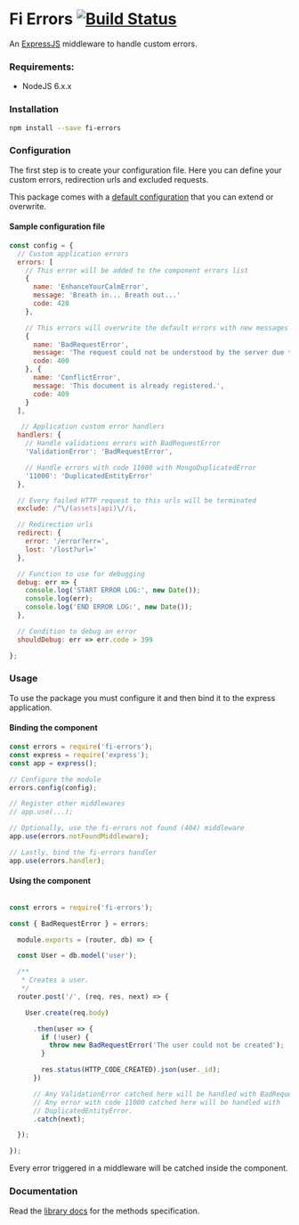 # Fi Errors [![Build Status](https://travis-ci.org/FinalDevStudio/fi-errors.svg?branch=master)](https://travis-ci.org/FinalDevStudio/fi-errors)

An [ExpressJS](http://expressjs.com) middleware to handle custom errors.

### Requirements:
* NodeJS 6.x.x

### Installation

```sh
npm install --save fi-errors
```

### Configuration

The first step is to create your configuration file. Here you can define your custom errors, redirection urls and excluded requests.

This package comes with a [default configuration](lib/defaults.js) that you can extend or overwrite.

#### Sample configuration file
```javascript
const config = {
  // Custom application errors
  errors: [
    // This error will be added to the component errors list
    {
      name: 'EnhanceYourCalmError',
      message: 'Breath in... Breath out...'
      code: 420
    },

    // This errors will overwrite the default errors with new messages
    {
      name: 'BadRequestError',
      message: 'The request could not be understood by the server due to malformed syntax.'
      code: 400
    }, {
      name: 'ConflictError',
      message: 'This document is already registered.',
      code: 409
    }
  ],

   // Application custom error handlers
  handlers: {
    // Handle validations errors with BadRequestError
    'ValidationError': 'BadRequestError',

    // Handle errors with code 11000 with MongoDuplicatedError
    '11000': 'DuplicatedEntityError'
  },

  // Every failed HTTP request to this urls will be terminated
  exclude: /^\/(assets|api)\//i,

  // Redirection urls
  redirect: {
    error: '/error?err=',
    lost: '/lost?url='
  },

  // Function to use for debugging
  debug: err => {
    console.log('START ERROR LOG:', new Date());
    console.log(err);
    console.log('END ERROR LOG:', new Date());
  },

  // Condition to debug an error
  shouldDebug: err => err.code > 399

};
```
### Usage

To use the package you must configure it and then bind it to the express application.

#### Binding the component
```javascript
const errors = require('fi-errors');
const express = require('express');
const app = express();

// Configure the module
errors.config(config);

// Register other middlewares
// app.use(...);

// Optionally, use the fi-errors not found (404) middleware
app.use(errors.notFoundMiddleware);

// Lastly, bind the fi-errors handler
app.use(errors.handler);
```

#### Using the component
```javascript

const errors = require('fi-errors');

const { BadRequestError } = errors;

  module.exports = (router, db) => {

  const User = db.model('user');

  /**
   * Creates a user.
   */
  router.post('/', (req, res, next) => {

    User.create(req.body)

      .then(user => {
        if (!user) {
          throw new BadRequestError('The user could not be created');
        }

        res.status(HTTP_CODE_CREATED).json(user._id);
      })

      // Any ValidationError catched here will be handled with BadRequestError.
      // Any error with code 11000 catched here will be handled with
      // DuplicatedEntityError.
      .catch(next);

  });

});
```

Every error triggered in a middleware will be catched inside the component.

### Documentation
Read the [library docs](docs.md) for the methods specification.
